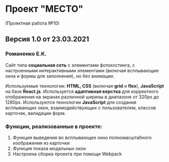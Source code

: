# Проект "МЕСТО"
(Проектная работа №10)
## Версия 1.0 от 23.03.2021

### Романенко Е.К.

Сайт типа **социальная сеть** с элементами фотохостинга, с настроенными интерактивными элементами (включая всплывающие окна и формы для заполнения), но без анимации.

Используемые технологии: **HTML, CSS** (включая **grid** и **flex**), **JavaScript** на базе **React.js**.
Используется **адаптивная верстка** для корректного отображения на экранах различной ширины в диапазоне от 320px до 1280px.
Используются технологии **JavaScript** для создания всплывающих окон, взаимодействующих с пользователем, классов карточек, валидации форм.

### Функции, реализованные в проекте:

1. Функция выведения во всплывающее окно полномасштабного изображения из карточки
2. Функция показа модальных окон
3. Настроена сборка проекта при помощи Webpack
